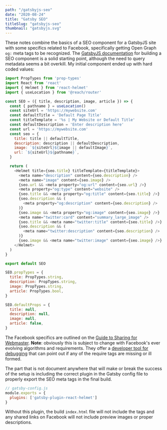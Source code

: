 ```yaml
---
path: "/gatsbyjs-seo"
date: "2020-08-24"
title: "Gatsby SEO"
titleSlug: "gatsbyjs-seo"
thumbnail: "gatsbyjs.svg"
---
```


These notes combine the basics of a SEO component for a GatsbyJS site with some specifics related to Facebook, specifically getting Open Graph `og:` meta tags to be recognized. The [GatsbyJS documentation](https://www.gatsbyjs.com/docs/add-seo-component/) for building a SEO component is a solid starting point, although the need to query metadata seems a bit overkill. My initial component ended up with hard coded values:

```javascript
import PropTypes from 'prop-types'
import React from 'react'
import { Helmet } from 'react-helmet'
import { useLocation } from '@reach/router'

const SEO = ({ title, description, image, article }) => {
  const { pathname } = useLocation()
  const siteUrl = 'https://mywebsite.com'
  const defaultTitle = 'Default Page Title'
  const titleTemplate = '%s | My Website or Default Title'
  const defaultDescription = 'Enter description here'
  const url = 'https://mywebsite.com'
  const seo = {
    title: title || defaultTitle,
    description: description || defaultDescription,
    image: `${siteUrl}${image || defaultImage}`,
    url: `${siteUrl}${pathname}`,
  }

  return (
    <Helmet title={seo.title} titleTemplate={titleTemplate}>
      <meta name="description" content={seo.description} />
      <meta name="image" content={seo.image} />
      {seo.url && <meta property="og:url" content={seo.url} />}
      <meta property="og:type" content="website" />
      {seo.title && <meta property="og:title" content={seo.title} />}
      {seo.description && (
        <meta property="og:description" content={seo.description} />
      )}
      {seo.image && <meta property="og:image" content={seo.image} />}
      <meta name="twitter:card" content="summary_large_image" />
      {seo.title && <meta name="twitter:title" content={seo.title} />}
      {seo.description && (
        <meta name="twitter:description" content={seo.description} />
      )}
      {seo.image && <meta name="twitter:image" content={seo.image} />}
    </Helmet>
  )
}

export default SEO

SEO.propTypes = {
  title: PropTypes.string,
  description: PropTypes.string,
  image: PropTypes.string,
  article: PropTypes.bool,
}

SEO.defaultProps = {
  title: null,
  description: null,
  image: null,
  article: false,
}
```

The Facebook specifics are outlined on the [Guide to Sharing for Webmaster](https://developers.facebook.com/docs/sharing/webmasters/). **Note**: obviously this is subject to change with Facebook's ever evolving algorithms and requirements. They offer a [developer tool for debugging](https://developers.facebook.com/tools/debug/) that can point out if any of the require tags are missing or ill formed.

The part that is not document anywhere that will make or break the success of the setup is including the correct plugin in the Gatsby config file to properly export the SEO meta tags in the final build.

```javascript
// gatsby-config.js
module.exports = {
  plugins: ['gatsby-plugin-react-helmet']
}
```

Without this plugin, the build `index.html` file will not include the tags and any shared links on Facebook will not include preview images or proper descriptions.
